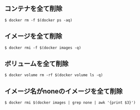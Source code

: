 ## コンテナを全て削除

```shell
$ docker rm -f $(docker ps -aq)
```

## イメージを全て削除

```shell
$ docker rmi -f $(docker images -q)
```

## ボリュームを全て削除

```shell
$ docker volume rm -rf $(docker volume ls -q)
```

## イメージ名がnoneのイメージを全て削除

```shell
$ docker rmi $(docker images | grep none | awk '{print $3}')
```
